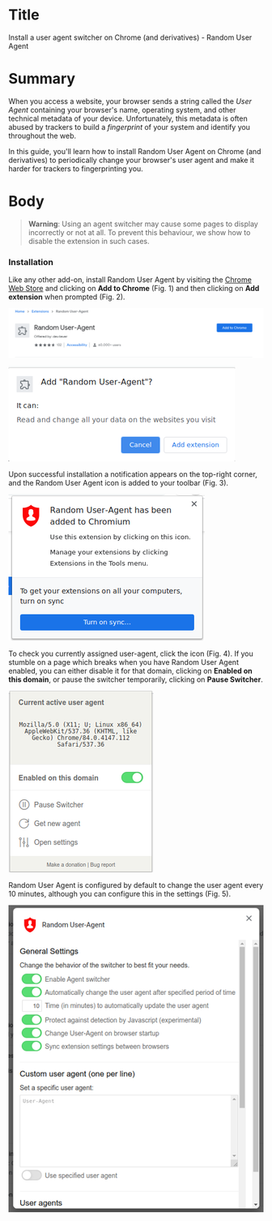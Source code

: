 # Title #
Install a user agent switcher on Chrome (and derivatives) - Random User Agent

# Summary #
When you access a website, your browser sends a string called the *User Agent* containing your browser's name, operating system, and other technical metadata of your device. Unfortunately, this metadata is often abused by trackers to build a *fingerprint* of your system and identify you throughout the web.

In this guide, you'll learn how to install Random User Agent on Chrome (and derivatives) to periodically change your browser's user agent and make it harder for trackers to fingerprinting you.

# Body #
> **Warning**: Using an agent switcher may cause some pages to display incorrectly or not at all. To prevent this behaviour, we show how to disable the extension in such cases.

### Installation ###
Like any other add-on, install Random User Agent by visiting the [Chrome Web Store][1] and clicking on **Add to Chrome** (Fig. 1) and then clicking on **Add extension** when prompted (Fig. 2).

![Fig. 1: Download Random User Agent](../images/Chrome/agent-add.png?raw=true)

![Fig. 2: Add Random User Agent to Firefox](../images/Chrome/agent-prompt.png?raw=true)

Upon successful installation a notification appears on the top-right corner, and the Random User Agent icon is added to your toolbar (Fig. 3).

![Fig. 3: Notification of successful installation](../images/Chrome/agent-notify.png?raw=true)

To check you currently assigned user-agent, click the icon (Fig. 4). If you stumble on a page which breaks when you have Random User Agent enabled, you can either disable it for that domain, clicking on **Enabled on this domain**, or pause the switcher temporarily, clicking on **Pause Switcher**.

![Fig. 4: Random User Agent pop-up interface](../images/Chrome/agent-test.png?raw=true)

Random User Agent is configured by default to change the user agent every 10 minutes, although you can configure this in the settings (Fig. 5).

![Fig. 5: Random User Agent settings page](../images/Chrome/agent-settings.png?raw=true)

[1]: https://chrome.google.com/webstore/detail/random-user-agent/einpaelgookohagofgnnkcfjbkkgepnp
